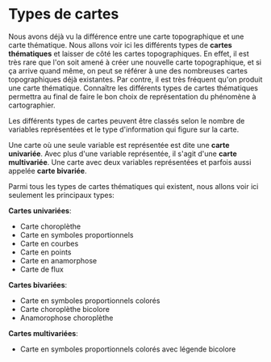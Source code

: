 # Types de cartes

Nous avons déjà vu la différence entre une carte topographique et une carte thématique. Nous allons voir ici les différents types de **cartes thématiques** et laisser de côté les cartes topographiques. En effet, il est très rare que l'on soit amené à créer une nouvelle carte topographique, et si ça arrive quand même, on peut se référer à une des nombreuses cartes topographiques déjà existantes. Par contre, il est très fréquent qu'on produit une carte thématique. Connaître les différents types de cartes thématiques permettra au final de faire le bon choix de représentation du phénomène à cartographier.

Les différents types de cartes peuvent être classés selon le nombre de variables représentées et le type d'information qui figure sur la carte.

Une carte où une seule variable est représentée est dite une **carte univariée**. Avec plus d'une variable représentée, il s'agit d'une **carte multivariée**. Une carte avec deux variables représentées et parfois aussi appelée **carte bivariée**.

Parmi tous les types de cartes thématiques qui existent, nous allons voir ici seulement les principaux types:

**Cartes univariées**:

- Carte choroplèthe
- Carte en symboles proportionnels
- Carte en courbes
- Carte en points
- Carte en anamorphose
- Carte de flux

**Cartes bivariées**:

- Carte en symboles proportionnels colorés
- Carte choroplèthe bicolore
- Anamorophose choroplèthe

**Cartes multivariées**:

- Carte en symboles proportionnels colorés avec légende bicolore
